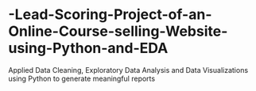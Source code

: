 # -Lead-Scoring-Project-of-an-Online-Course-selling-Website-using-Python-and-EDA
Applied Data Cleaning, Exploratory Data Analysis and Data Visualizations using Python to generate meaningful reports
